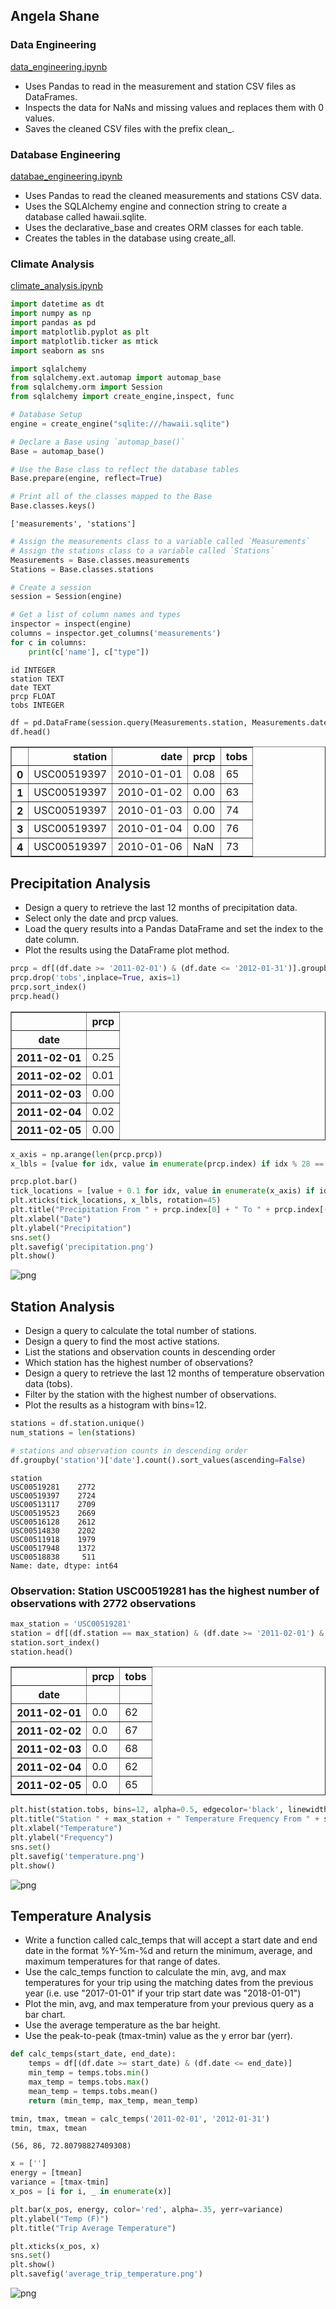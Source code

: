 
## Angela Shane



### Data Engineering

[data_engineering.ipynb](https://github.com/shanegela/DataAnalytics/blob/gh-pages/HawaiiSurfAnalysis/data_engineering.ipynb)

* Uses Pandas to read in the measurement and station CSV files as DataFrames.
* Inspects the data for NaNs and missing values and replaces them with 0 values.
* Saves the cleaned CSV files with the prefix clean_.


### Database Engineering

[databae_engineering.ipynb](https://github.com/shanegela/DataAnalytics/blob/gh-pages/HawaiiSurfAnalysis/database_engineering.ipynb)

* Uses Pandas to read the cleaned measurements and stations CSV data.
* Uses the SQLAlchemy engine and connection string to create a database called hawaii.sqlite.
* Uses the declarative_base and creates ORM classes for each table.
* Creates the tables in the database using create_all.


### Climate Analysis

[climate_analysis.ipynb](https://github.com/shanegela/DataAnalytics/blob/gh-pages/HawaiiSurfAnalysis/climate_analysis.ipynb)

```python
import datetime as dt
import numpy as np
import pandas as pd
import matplotlib.pyplot as plt
import matplotlib.ticker as mtick
import seaborn as sns

import sqlalchemy
from sqlalchemy.ext.automap import automap_base
from sqlalchemy.orm import Session
from sqlalchemy import create_engine,inspect, func
```


```python
# Database Setup
engine = create_engine("sqlite:///hawaii.sqlite")
```


```python
# Declare a Base using `automap_base()`
Base = automap_base()
```


```python
# Use the Base class to reflect the database tables
Base.prepare(engine, reflect=True)
```


```python
# Print all of the classes mapped to the Base
Base.classes.keys()
```




    ['measurements', 'stations']




```python
# Assign the measurements class to a variable called `Measurements`
# Assign the stations class to a variable called `Stations`
Measurements = Base.classes.measurements
Stations = Base.classes.stations
```


```python
# Create a session
session = Session(engine)
```


```python
# Get a list of column names and types
inspector = inspect(engine)
columns = inspector.get_columns('measurements')
for c in columns:
    print(c['name'], c["type"])
```

    id INTEGER
    station TEXT
    date TEXT
    prcp FLOAT
    tobs INTEGER
    


```python
df = pd.DataFrame(session.query(Measurements.station, Measurements.date, Measurements.prcp, Measurements.tobs).all())
df.head()
```




<div>
<table border="1" class="dataframe">
  <thead>
    <tr style="text-align: right;">
      <th></th>
      <th>station</th>
      <th>date</th>
      <th>prcp</th>
      <th>tobs</th>
    </tr>
  </thead>
  <tbody>
    <tr>
      <th>0</th>
      <td>USC00519397</td>
      <td>2010-01-01</td>
      <td>0.08</td>
      <td>65</td>
    </tr>
    <tr>
      <th>1</th>
      <td>USC00519397</td>
      <td>2010-01-02</td>
      <td>0.00</td>
      <td>63</td>
    </tr>
    <tr>
      <th>2</th>
      <td>USC00519397</td>
      <td>2010-01-03</td>
      <td>0.00</td>
      <td>74</td>
    </tr>
    <tr>
      <th>3</th>
      <td>USC00519397</td>
      <td>2010-01-04</td>
      <td>0.00</td>
      <td>76</td>
    </tr>
    <tr>
      <th>4</th>
      <td>USC00519397</td>
      <td>2010-01-06</td>
      <td>NaN</td>
      <td>73</td>
    </tr>
  </tbody>
</table>
</div>



## Precipitation Analysis
* Design a query to retrieve the last 12 months of precipitation data.
* Select only the date and prcp values.
* Load the query results into a Pandas DataFrame and set the index to the date column.
* Plot the results using the DataFrame plot method.


```python
prcp = df[(df.date >= '2011-02-01') & (df.date <= '2012-01-31')].groupby(['date']).sum()
prcp.drop('tobs',inplace=True, axis=1)
prcp.sort_index()
prcp.head()
```




<div>
<table border="1" class="dataframe">
  <thead>
    <tr style="text-align: right;">
      <th></th>
      <th>prcp</th>
    </tr>
    <tr>
      <th>date</th>
      <th></th>
    </tr>
  </thead>
  <tbody>
    <tr>
      <th>2011-02-01</th>
      <td>0.25</td>
    </tr>
    <tr>
      <th>2011-02-02</th>
      <td>0.01</td>
    </tr>
    <tr>
      <th>2011-02-03</th>
      <td>0.00</td>
    </tr>
    <tr>
      <th>2011-02-04</th>
      <td>0.02</td>
    </tr>
    <tr>
      <th>2011-02-05</th>
      <td>0.00</td>
    </tr>
  </tbody>
</table>
</div>




```python
x_axis = np.arange(len(prcp.prcp))
x_lbls = [value for idx, value in enumerate(prcp.index) if idx % 28 == 0]
```


```python
prcp.plot.bar()
tick_locations = [value + 0.1 for idx, value in enumerate(x_axis) if idx % 28 == 0]
plt.xticks(tick_locations, x_lbls, rotation=45)
plt.title("Precipitation From " + prcp.index[0] + " To " + prcp.index[-1])
plt.xlabel("Date")
plt.ylabel("Precipitation")
sns.set()
plt.savefig('precipitation.png')
plt.show()
```


![png](output_16_0.png)


## Station Analysis

* Design a query to calculate the total number of stations.
* Design a query to find the most active stations.
* List the stations and observation counts in descending order
* Which station has the highest number of observations?
* Design a query to retrieve the last 12 months of temperature observation data (tobs).
* Filter by the station with the highest number of observations.
* Plot the results as a histogram with bins=12.


```python
stations = df.station.unique()
num_stations = len(stations)
```


```python
# stations and observation counts in descending order
df.groupby('station')['date'].count().sort_values(ascending=False)
```




    station
    USC00519281    2772
    USC00519397    2724
    USC00513117    2709
    USC00519523    2669
    USC00516128    2612
    USC00514830    2202
    USC00511918    1979
    USC00517948    1372
    USC00518838     511
    Name: date, dtype: int64



### Observation: Station USC00519281 has the highest number of observations with 2772 observations


```python
max_station = 'USC00519281'
station = df[(df.station == max_station) & (df.date >= '2011-02-01') & (df.date <= '2012-01-31') ].groupby(['date']).sum()
station.sort_index()
station.head()
```




<div>
<table border="1" class="dataframe">
  <thead>
    <tr style="text-align: right;">
      <th></th>
      <th>prcp</th>
      <th>tobs</th>
    </tr>
    <tr>
      <th>date</th>
      <th></th>
      <th></th>
    </tr>
  </thead>
  <tbody>
    <tr>
      <th>2011-02-01</th>
      <td>0.0</td>
      <td>62</td>
    </tr>
    <tr>
      <th>2011-02-02</th>
      <td>0.0</td>
      <td>67</td>
    </tr>
    <tr>
      <th>2011-02-03</th>
      <td>0.0</td>
      <td>68</td>
    </tr>
    <tr>
      <th>2011-02-04</th>
      <td>0.0</td>
      <td>62</td>
    </tr>
    <tr>
      <th>2011-02-05</th>
      <td>0.0</td>
      <td>65</td>
    </tr>
  </tbody>
</table>
</div>




```python
plt.hist(station.tobs, bins=12, alpha=0.5, edgecolor='black', linewidth='1')
plt.title("Station " + max_station + " Temperature Frequency From " + station.index[0] + " To " + station.index[-1])
plt.xlabel("Temperature")
plt.ylabel("Frequency")
sns.set()
plt.savefig('temperature.png')
plt.show()
```


![png](output_22_0.png)


## Temperature Analysis
* Write a function called calc_temps that will accept a start date and end date in the format %Y-%m-%d and return the minimum, average, and maximum temperatures for that range of dates.
* Use the calc_temps function to calculate the min, avg, and max temperatures for your trip using the matching dates from the previous year (i.e. use "2017-01-01" if your trip start date was "2018-01-01")
* Plot the min, avg, and max temperature from your previous query as a bar chart.
* Use the average temperature as the bar height.
* Use the peak-to-peak (tmax-tmin) value as the y error bar (yerr).


```python
def calc_temps(start_date, end_date):
    temps = df[(df.date >= start_date) & (df.date <= end_date)]
    min_temp = temps.tobs.min()
    max_temp = temps.tobs.max()
    mean_temp = temps.tobs.mean()
    return (min_temp, max_temp, mean_temp)
```


```python
tmin, tmax, tmean = calc_temps('2011-02-01', '2012-01-31')
tmin, tmax, tmean
```




    (56, 86, 72.80798827409308)




```python
x = ['']
energy = [tmean]
variance = [tmax-tmin]
x_pos = [i for i, _ in enumerate(x)]

plt.bar(x_pos, energy, color='red', alpha=.35, yerr=variance)
plt.ylabel("Temp (F)")
plt.title("Trip Average Temperature")

plt.xticks(x_pos, x)
sns.set()
plt.show()
plt.savefig('average_trip_temperature.png')
```


![png](output_26_0.png)



```python

```
